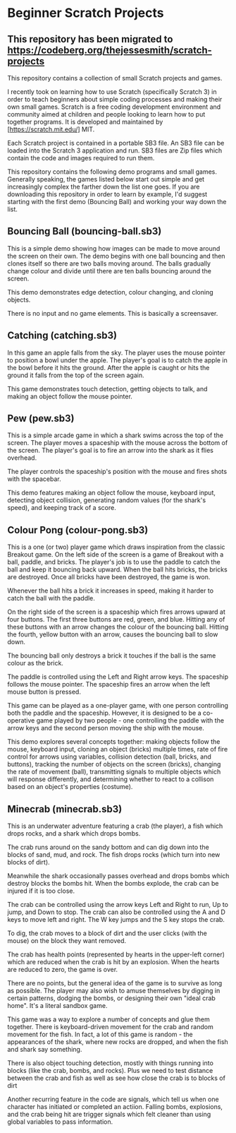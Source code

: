 # Beginner Scratch Projects

## This repository has been migrated to https://codeberg.org/thejessesmith/scratch-projects

This repository contains a collection of small Scratch projects and games.

I recently took on learning how to use Scratch (specifically Scratch 3) in order
to teach beginners about simple coding processes and making their own small games.
Scratch is a free coding development environment and community aimed at children and
people looking to learn how to put together programs. It is developed and maintained
by [https://scratch.mit.edu/] MIT.

Each Scratch project is contained in a portable SB3 file. An SB3 file can be loaded
into the Scratch 3 application and run. SB3 files are Zip files which contain the
code and images required to run them.

This repository contains the following demo programs and small games. Generally
speaking, the games listed below start out simple and get increasingly complex
the farther down the list one goes. If you are downloading this repository in
order to learn by example, I'd suggest starting with the first demo (Bouncing Ball)
and working your way down the list.


## Bouncing Ball (bouncing-ball.sb3)

This is a simple demo showing how images can be made to move around the screen
on their own. The demo begins with one ball bouncing and then clones itself so
there are two balls moving around. The balls gradually change colour and divide
until there are ten balls bouncing around the screen.

This demo demonstrates edge detection, colour changing, and cloning objects.

There is no input and no game elements. This is basically a screensaver.


## Catching (catching.sb3)

In this game an apple falls from the sky. The player uses the mouse pointer to position
a bowl under the apple. The player's goal is to catch the apple in the bowl before it hits
the ground. After the apple is caught or hits the ground it falls from the top of the
screen again.

This game demonstrates touch detection, getting objects to talk, and making an object
follow the mouse pointer.


## Pew (pew.sb3)

This is a simple arcade game in which a shark swims across the top of the screen. The player
moves a spaceship with the mouse across the bottom of the screen. The player's goal is to
fire an arrow into the shark as it flies overhead.

The player controls the spaceship's position with the mouse and fires shots with the
spacebar.

This demo features making an object follow the mouse, keyboard input, detecting object
collision, generating random values (for the shark's speed), and keeping track of a score.


## Colour Pong (colour-pong.sb3)

This is a one (or two) player game which draws inspiration from the classic Breakout game.
On the left side of the screen is a game of Breakout with a ball, paddle, and bricks. The
player's job is to use the paddle to catch the ball and keep it bouncing back upward. When
the ball hits bricks, the bricks are destroyed. Once all bricks have been destroyed, the game
is won.

Whenever the ball hits a brick it increases in speed, making it harder to catch the ball
with the paddle.

On the right side of the screen is a spaceship which fires arrows upward at four buttons.
The first three buttons are red, green, and blue. Hitting any of these buttons with an
arrow changes the colour of the bouncing ball. Hitting the fourth, yellow button with an
arrow, causes the bouncing ball to slow down.

The bouncing ball only destroys a brick it touches if the ball is the same colour as the brick.

The paddle is controlled using the Left and Right arrow keys.
The spaceship follows the mouse pointer. The spaceship fires an arrow when the left
mouse button is pressed.

This game can be played as a one-player game, with one person controlling both the paddle
and the spaceship. However, it is designed to be a co-operative game played by two people - 
one controlling the paddle with the arrow keys and the second person moving the ship with 
the mouse.

This demo explores several concepts together: making objects follow the mouse, keyboard
input, cloning an object (bricks) multiple times, rate of fire control for arrows using 
variables, collision detection (ball, bricks, and buttons), tracking the number of objects
on the screen (bricks), changing the rate of movement (ball), transmitting signals
to multiple objects which will response differently, and determining whether to react
to a collison based on an object's properties (costume).



## Minecrab (minecrab.sb3)

This is an underwater adventure featuring a crab (the 
player), a fish which drops rocks, and a shark which drops bombs.

The crab runs around on the sandy bottom and can dig down into the blocks of sand, mud, 
and rock. The fish drops rocks (which turn into new blocks of dirt).
 
Meanwhile the shark occasionally passes overhead and drops bombs which destroy blocks 
the bombs hit. When the bombs explode, the crab can be injured if it is too close.

The crab can be controlled using the arrow keys Left and Right to run, Up to jump, and Down
to stop. The crab can also be controlled using the A and D keys to move left and right. 
The W key jumps and the S key stops the crab.

To dig, the crab moves to a block of dirt and the user clicks (with the mouse) on the block
they want removed.

The crab has health points (represented by hearts in the upper-left corner) which are
reduced when the crab is hit by an explosion. When the hearts are reduced to zero, the
game is over.

There are no points, but the general idea of the game is to survive as long as possible. The
player may also wish to amuse themselves by digging in certain patterns, dodging the bombs,
or designing their own "ideal crab home". It's a literal sandbox game.

This game was a way to explore a number of concepts and glue them together. There is
keyboard-driven movement for the crab and random movement for the fish. In fact, a lot
of this game is random - the appearances of the shark, where new rocks are dropped, and when
the fish and shark say something.

There is also object touching detection, mostly with things running into blocks (like the
crab, bombs, and rocks). Plus we need to test distance between the crab and fish as well
as see how close the crab is to blocks of dirt

Another recurring feature in the code are signals, which tell us when one character has
initiated or completed an actiion. Falling bombs, explosions, and the crab being hit
are trigger signals which felt cleaner than using global variables to pass information.

